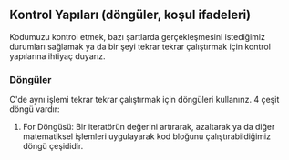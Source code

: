 ## Kontrol Yapıları (döngüler, koşul ifadeleri)

Kodumuzu kontrol etmek, bazı şartlarda gerçekleşmesini istediğimiz durumları sağlamak ya da bir şeyi tekrar tekrar çalıştırmak için kontrol yapılarına ihtiyaç duyarız.

### Döngüler

C'de aynı işlemi tekrar tekrar çalıştırmak için döngüleri kullanırız. 4 çeşit döngü vardır: 

   1. For Döngüsü: Bir iteratörün değerini artırarak, azaltarak ya da diğer matematiksel işlemleri uygulayarak kod bloğunu çalıştırabildiğimiz döngü çeşididir.     
